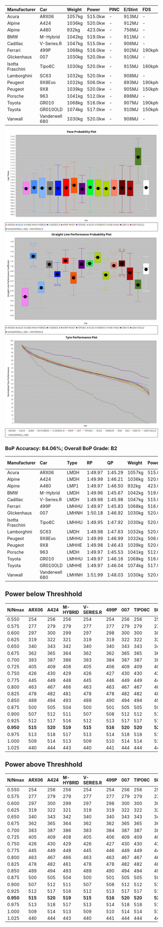 | Manufacturer     | Car            | Weight | Power   | PINC    | E/Stint | FDS     |
|:-|:-|:-|:-|:-|:-|:-|
| Acura            | ARX06          | 1057kg | 515.0kw |    -    | 913MJ   |    -    |
| Alpine           | A424           | 1036kg | 520.0kw |    -    | 912MJ   |    -    |
| Alpine           | A480           | 932kg  | 423.0kw |    -    | 756MJ   |    -    |
| BMW              | M-Hybrid       | 1042kg | 519.0kw |    -    | 911MJ   |    -    |
| Cadillac         | V-Series.R     | 1047kg | 515.0kw |    -    | 906MJ   |    -    |
| Ferrari          | 499P           | 1068kg | 516.0kw |    -    | 902MJ   | 190kph  |
| Glickenhaus      | 007            | 1030kg | 520.0kw |    -    | 910MJ   |    -    |
| Isotta Fraschini | Tipo6C         | 1030kg | 520.0kw |    -    | 915MJ   | 160kph  |
| Lamborghini      | SC63           | 1032kg | 520.0kw |    -    | 908MJ   |    -    |
| Peugeot          | 9X8Evo         | 1032kg | 506.0kw |    -    | 893MJ   | 190kph  |
| Peugeot          | 9X8            | 1039kg | 520.0kw |    -    | 905MJ   | 150kph  |
| Porsche          | 963            | 1041kg | 512.0kw |    -    | 898MJ   |    -    |
| Toyota           | GR010          | 1068kg | 516.0kw |    -    | 907MJ   | 190kph  |
| Toyota           | GR010OLD       | 1074kg | 517.0kw |    -    | 910MJ   | 150kph  |
| Vanwall          | Vanderwell 680 | 1030kg | 520.0kw |    -    | 908MJ   |    -    |

![PACECHART](./IMG/AUTO.png)
![STRAIGHTLINEPERFORMANCECHART](./IMG/AUTO_sp.png)
![TYREPERFORMANCECHART](./IMG/AUTO_tw.png)

### BoP Accuracy: 84.06%; Overall BoP Grade: B2
| Manufacturer     | Car            | Type  | RP      | QP      | Weight | Power¹  | Threshhold | PINC    | Power²   | E/Stint | AVG Vmax  | FDS     | RDLC | L/Stint | BOP-Grade | Model Accuracy | Model Points | Match%  | SimDiff |
|:-|:-|:-|:-|:-|:-|:-|:-|:-|:-|:-|:-|:-|:-|:-|:-|:-|:-|:-|:-|
| Acura            | ARX06          | LMDH  | 1:49.97 | 1:45.29 | 1057kg | 515.0kw | 0.0kph     |    -    | 515.00kw |  913MJ  | 281.66kph |    -    | 1.01 | 33      | +D1       | 100.00%        | 995          | 69.09%  | #       |
| Alpine           | A424           | LMDH  | 1:49.99 | 1:46.21 | 1036kg | 520.0kw | 0.0kph     |    -    | 520.00kw |  912MJ  | 295.29kph |    -    | 1.02 | 33      | -B2       | 100.00%        | 635          | 84.42%  | #       |
| Alpine           | A480           | LMP1  | 1:49.97 | 1:46.50 |  932kg | 423.0kw | 0.0kph     |    -    | 423.00kw |  756MJ  | 282.35kph |    -    | 0.99 | 31      | ~A1       | 98.32%         | 818          | 98.59%  | #       |
| BMW              | M-Hybrid       | LMDH  | 1:49.96 | 1:45.67 | 1042kg | 519.0kw | 0.0kph     |    -    | 519.00kw |  911MJ  | 292.47kph |    -    | 1.01 | 33      | -A2       | 100.00%        | 1696         | 91.33%  | #       |
| Cadillac         | V-Series.R     | LMDH  | 1:49.98 | 1:45.98 | 1047kg | 515.0kw | 0.0kph     |    -    | 515.00kw |  906MJ  | 288.55kph |    -    | 1.01 | 33      | ~A1       | 98.34%         | 1841         | 95.51%  | #       |
| Ferrari          | 499P           | LMHHU | 1:49.97 | 1:45.83 | 1068kg | 516.0kw | 0.0kph     |    -    | 516.00kw |  902MJ  | 291.94kph | 190kph  | 1.02 | 33      | ~A1       | 100.00%        | 1773         | 95.15%  | #       |
| Glickenhaus      | 007            | LMHNH | 1:50.18 | 1:46.92 | 1030kg | 520.0kw | 0.0kph     |    -    | 520.00kw |  910MJ  | 289.21kph |    -    | 0.96 | 33      | ~A1       | 98.48%         | 1488         | 100.00% | #       |
| Isotta Fraschini | Tipo6C         | LMHHU | 1:49.95 | 1:47.92 | 1030kg | 520.0kw | 0.0kph     |    -    | 520.00kw |  915MJ  | 293.37kph | 160kph  | 1.07 | 33      | +Ω1       | 100.00%        | 66           | 46.43%  | #       |
| Lamborghini      | SC63           | LMDH  | 1:49.98 | 1:47.63 | 1032kg | 520.0kw | 0.0kph     |    -    | 520.00kw |  908MJ  | 293.42kph |    -    | 1.04 | 33      | -A2       | 100.00%        | 504          | 93.94%  | #       |
| Peugeot          | 9X8Evo         | LMHHU | 1:49.99 | 1:46.99 | 1032kg | 506.0kw | 0.0kph     |    -    | 506.00kw |  893MJ  | 293.75kph | 190kph  | 1.02 | 33      | +C1       | 100.00%        | 249          | 76.42%  | #       |
| Peugeot          | 9X8            | LMHHE | 1:49.98 | 1:46.43 | 1039kg | 520.0kw | 0.0kph     |    -    | 520.00kw |  905MJ  | 289.28kph | 150kph  | 1.02 | 33      | ~A1       | 100.00%        | 1199         | 98.29%  | #       |
| Porsche          | 963            | LMDH  | 1:49.97 | 1:45.53 | 1041kg | 512.0kw | 0.0kph     |    -    | 512.00kw |  898MJ  | 291.44kph |    -    | 1.01 | 33      | ~A1       | 99.96%         | 4880         | 97.39%  | #       |
| Toyota           | GR010          | LMHHU | 1:49.97 | 1:46.16 | 1068kg | 516.0kw | 0.0kph     |    -    | 516.00kw |  907MJ  | 290.90kph | 190kph  | 1.01 | 33      | ~A1       | 99.96%         | 2429         | 97.53%  | #       |
| Toyota           | GR010OLD       | LMHHE | 1:49.97 | 1:46.04 | 1074kg | 517.0kw | 0.0kph     |    -    | 517.00kw |  910MJ  | 288.26kph | 150kph  | 1.01 | 33      | +A2       | 100.00%        | 1183         | 90.88%  | #       |
| Vanwall          | Vanderwell 680 | LMHNH | 1:51.99 | 1:48.03 | 1030kg | 520.0kw | 0.0kph     |    -    | 520.00kw |  908MJ  | 287.06kph |    -    | 1.01 | 33      | +Ω1       | 98.84%         | 170          | 25.99%  | #       |

## Power below Threshhold
| N/Nmax    | ARX06   | A424    | M-HYBRID | V-SERIES.R | 499P    | 007     | TIPO6C  | SC63    | 9X8EVO  | 9X8     | 963     | GR010   | GR010OLD | VANDERWELL 680 | ​     | RPM      | A480    |
|:-|:-|:-|:-|:-|:-|:-|:-|:-|:-|:-|:-|:-|:-|:-|:-|:-|:-|
|  0.550    |  254    |  256    |  256     |  254       |  254    |  256    |  256    |  256    |  249    |  256    |  252    |  254    |  255     |  256           |  ​    |   --     |   -     |
|  0.575    |  277    |  279    |  279     |  277       |  277    |  279    |  279    |  279    |  272    |  279    |  275    |  277    |  278     |  279           |  ​    |   --     |   -     |
|  0.600    |  297    |  300    |  299     |  297       |  298    |  300    |  300    |  300    |  292    |  300    |  296    |  298    |  298     |  300           |  ​    |   --     |   -     |
|  0.625    |  319    |  322    |  321     |  319       |  319    |  322    |  322    |  322    |  313    |  322    |  317    |  319    |  320     |  322           |  ​    |   --     |   -     |
|  0.650    |  340    |  343    |  342     |  340       |  340    |  343    |  343    |  343    |  334    |  343    |  338    |  340    |  341     |  343           |  ​    |   --     |   -     |
|  0.675    |  362    |  365    |  364     |  362       |  362    |  365    |  365    |  365    |  355    |  365    |  359    |  362    |  363     |  365           |  ​    |   --     |   -     |
|  0.700    |  383    |  387    |  386     |  383       |  384    |  387    |  387    |  387    |  377    |  387    |  381    |  384    |  385     |  387           |  ​    |   --     |   -     |
|  0.725    |  405    |  409    |  408     |  405       |  406    |  409    |  409    |  409    |  398    |  409    |  403    |  406    |  407     |  409           |  ​    |   --     |   -     |
|  0.750    |  426    |  430    |  429     |  426       |  427    |  430    |  430    |  430    |  418    |  430    |  423    |  427    |  427     |  430           |  ​    |   --     |   -     |
|  0.775    |  445    |  449    |  448     |  445       |  446    |  449    |  449    |  449    |  437    |  449    |  442    |  446    |  446     |  449           |  ​    |  5000    |  248    |
|  0.800    |  463    |  467    |  466     |  463       |  463    |  467    |  467    |  467    |  454    |  467    |  460    |  463    |  464     |  467           |  ​    |  5500    |  293    |
|  0.825    |  478    |  482    |  481     |  478       |  478    |  482    |  482    |  482    |  469    |  482    |  475    |  478    |  479     |  482           |  ​    |  6000    |  328    |
|  0.850    |  489    |  494    |  493     |  489       |  490    |  494    |  494    |  494    |  481    |  494    |  486    |  490    |  491     |  494           |  ​    |  6500    |  370    |
|  0.875    |  500    |  505    |  504     |  500       |  501    |  505    |  505    |  505    |  491    |  505    |  497    |  501    |  502     |  505           |  ​    |  7000    |  413    |
|  0.900    |  507    |  512    |  511     |  507       |  508    |  512    |  512    |  512    |  498    |  512    |  504    |  508    |  509     |  512           |  ​    |  7500    |  424    |
|  0.925    |  512    |  517    |  516     |  512       |  513    |  517    |  517    |  517    |  503    |  517    |  509    |  513    |  514     |  517           |  ​    |  8000    |  420    |
| **0.950** | **515** | **520** | **519**  | **515**    | **516** | **520** | **520** | **520** | **506** | **520** | **512** | **516** | **517**  | **520**        | **​** | **8500** | **423** |
|  0.975    |  513    |  518    |  517     |  513       |  514    |  518    |  518    |  518    |  504    |  518    |  510    |  514    |  515     |  518           |  ​    |  9000    |  212    |
|  1.000    |  509    |  514    |  513     |  509       |  510    |  514    |  514    |  514    |  501    |  514    |  506    |  510    |  511     |  514           |  ​    |   --     |   -     |
|  1.025    |  440    |  444    |  443     |  440       |  441    |  444    |  444    |  444    |  432    |  444    |  437    |  441    |  441     |  444           |  ​    |   --     |   -     |

## Power above Threshhold
| N/Nmax    | ARX06   | A424    | M-HYBRID | V-SERIES.R | 499P    | 007     | TIPO6C  | SC63    | 9X8EVO  | 9X8     | 963     | GR010   | GR010OLD | VANDERWELL 680 | ​     | RPM      | A480    |
|:-|:-|:-|:-|:-|:-|:-|:-|:-|:-|:-|:-|:-|:-|:-|:-|:-|:-|
|  0.550    |  254    |  256    |  256     |  254       |  254    |  256    |  256    |  256    |  249    |  256    |  252    |  254    |  255     |  256           |  ​    |   --     |   -     |
|  0.575    |  277    |  279    |  279     |  277       |  277    |  279    |  279    |  279    |  272    |  279    |  275    |  277    |  278     |  279           |  ​    |   --     |   -     |
|  0.600    |  297    |  300    |  299     |  297       |  298    |  300    |  300    |  300    |  292    |  300    |  296    |  298    |  298     |  300           |  ​    |   --     |   -     |
|  0.625    |  319    |  322    |  321     |  319       |  319    |  322    |  322    |  322    |  313    |  322    |  317    |  319    |  320     |  322           |  ​    |   --     |   -     |
|  0.650    |  340    |  343    |  342     |  340       |  340    |  343    |  343    |  343    |  334    |  343    |  338    |  340    |  341     |  343           |  ​    |   --     |   -     |
|  0.675    |  362    |  365    |  364     |  362       |  362    |  365    |  365    |  365    |  355    |  365    |  359    |  362    |  363     |  365           |  ​    |   --     |   -     |
|  0.700    |  383    |  387    |  386     |  383       |  384    |  387    |  387    |  387    |  377    |  387    |  381    |  384    |  385     |  387           |  ​    |   --     |   -     |
|  0.725    |  405    |  409    |  408     |  405       |  406    |  409    |  409    |  409    |  398    |  409    |  403    |  406    |  407     |  409           |  ​    |   --     |   -     |
|  0.750    |  426    |  430    |  429     |  426       |  427    |  430    |  430    |  430    |  418    |  430    |  423    |  427    |  427     |  430           |  ​    |   --     |   -     |
|  0.775    |  445    |  449    |  448     |  445       |  446    |  449    |  449    |  449    |  437    |  449    |  442    |  446    |  446     |  449           |  ​    |  5000    |  248    |
|  0.800    |  463    |  467    |  466     |  463       |  463    |  467    |  467    |  467    |  454    |  467    |  460    |  463    |  464     |  467           |  ​    |  5500    |  293    |
|  0.825    |  478    |  482    |  481     |  478       |  478    |  482    |  482    |  482    |  469    |  482    |  475    |  478    |  479     |  482           |  ​    |  6000    |  328    |
|  0.850    |  489    |  494    |  493     |  489       |  490    |  494    |  494    |  494    |  481    |  494    |  486    |  490    |  491     |  494           |  ​    |  6500    |  370    |
|  0.875    |  500    |  505    |  504     |  500       |  501    |  505    |  505    |  505    |  491    |  505    |  497    |  501    |  502     |  505           |  ​    |  7000    |  413    |
|  0.900    |  507    |  512    |  511     |  507       |  508    |  512    |  512    |  512    |  498    |  512    |  504    |  508    |  509     |  512           |  ​    |  7500    |  424    |
|  0.925    |  512    |  517    |  516     |  512       |  513    |  517    |  517    |  517    |  503    |  517    |  509    |  513    |  514     |  517           |  ​    |  8000    |  420    |
| **0.950** | **515** | **520** | **519**  | **515**    | **516** | **520** | **520** | **520** | **506** | **520** | **512** | **516** | **517**  | **520**        | **​** | **8500** | **423** |
|  0.975    |  513    |  518    |  517     |  513       |  514    |  518    |  518    |  518    |  504    |  518    |  510    |  514    |  515     |  518           |  ​    |  9000    |  212    |
|  1.000    |  509    |  514    |  513     |  509       |  510    |  514    |  514    |  514    |  501    |  514    |  506    |  510    |  511     |  514           |  ​    |   --     |   -     |
|  1.025    |  440    |  444    |  443     |  440       |  441    |  444    |  444    |  444    |  432    |  444    |  437    |  441    |  441     |  444           |  ​    |   --     |   -     |
